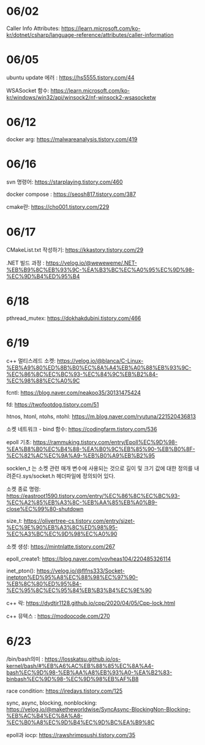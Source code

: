 # 06/02

Caller Info Attributes: https://learn.microsoft.com/ko-kr/dotnet/csharp/language-reference/attributes/caller-information

# 06/05

ubuntu update 에러 : https://hs5555.tistory.com/44

WSASocket 함수: https://learn.microsoft.com/ko-kr/windows/win32/api/winsock2/nf-winsock2-wsasocketw


# 06/12

docker arg: https://malwareanalysis.tistory.com/419

# 06/16

svn 명령어: https://starplaying.tistory.com/460

docker compose : https://seosh817.tistory.com/387

cmake란: https://cho001.tistory.com/229

# 06/17 

CMakeList.txt 작성하기: https://kkastory.tistory.com/29

.NET 빌드 과정 : https://velog.io/@weweweme/.NET-%EB%B9%8C%EB%93%9C-%EA%B3%BC%EC%A0%95%EC%9D%98-%EC%9D%B4%ED%95%B4

# 6/18

pthread_mutex: https://dokhakdubini.tistory.com/466

# 6/19 
c++ 멀티스레드 소켓: https://velog.io/@blanca/C-Linux-%EB%A9%80%ED%8B%B0%EC%8A%A4%EB%A0%88%EB%93%9C-%EC%86%8C%EC%BC%93-%EC%84%9C%EB%B2%84-%EC%98%88%EC%A0%9C

fcntl: https://blog.naver.com/neakoo35/30131475424

fd: https://twofootdog.tistory.com/51

htnos, htonl, ntohs, ntohl: https://m.blog.naver.com/ryutuna/221520436813

소켓 네트워크 - bind 함수: https://codingfarm.tistory.com/536

epoll 기초: https://rammuking.tistory.com/entry/Epoll%EC%9D%98-%EA%B8%B0%EC%B4%88-%EA%B0%9C%EB%85%90-%EB%B0%8F-%EC%82%AC%EC%9A%A9-%EB%B0%A9%EB%B2%95

socklen_t 는 소켓 관련 매개 변수에 사용되는 것으로 길이 및 크기 값에 대한 정의를 내려준다.sys/socket.h 헤더파일에 정의되어 있다.

소켓 종료 명령: https://eastroot1590.tistory.com/entry/%EC%86%8C%EC%BC%93-%EC%A2%85%EB%A3%8C-%EB%AA%85%EB%A0%B9-close%EC%99%80-shutdown

size_t: https://olivertree-cs.tistory.com/entry/sizet-%EC%9E%90%EB%A3%8C%ED%98%95-%EC%A3%BC%EC%9D%98%EC%A0%90


소켓 생성: https://mintnlatte.tistory.com/267

epoll_create1: https://blog.naver.com/vovheas104/220485326114

inet_pton(): https://velog.io/@flfns333/Socket-inetpton%ED%95%A8%EC%88%98%EC%97%90-%EB%8C%80%ED%95%B4-%EC%95%8C%EC%95%84%EB%B3%B4%EC%9E%90

c++ 락: https://dydtjr1128.github.io/cpp/2020/04/05/Cpp-lock.html

c++ 뮤텍스 : https://modoocode.com/270

# 6/23

/bin/bash의미 : https://losskatsu.github.io/os-kernel/bash/#%EB%A6%AC%EB%88%85%EC%8A%A4-bash%EC%9D%98-%EB%AA%A8%EB%93%A0-%EA%B2%83-binbash%EC%9D%98-%EC%9D%98%EB%AF%B8

race condition: https://iredays.tistory.com/125

sync, async, blocking, nonblocking: https://velog.io/@maketheworldwise/SyncAsync-BlockingNon-Blocking-%EB%AC%B4%EC%8A%A8-%EC%B0%A8%EC%9D%B4%EC%9D%BC%EA%B9%8C

epoll과 iocp: https://rawshrimpsushi.tistory.com/35

